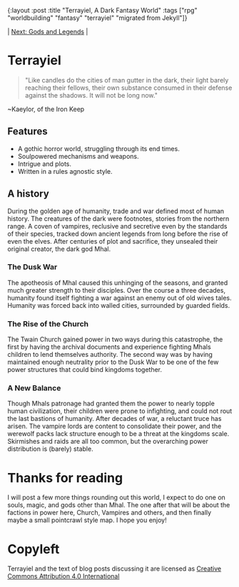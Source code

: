 {:layout :post
:title  "Terrayiel, A Dark Fantasy World"
:tags ["rpg" "worldbuilding" "fantasy" "terrayiel" "migrated from Jekyll"]}

| [Next: Gods and Legends](/posts/2018-08-22-terrayiel-gods-and-the-church) |

# Terrayiel
>"Like candles do the cities of man gutter in the dark, their light barely reaching their fellows, their own substance consumed in their defense against the shadows. It will not be long now."

~Kaeylor, of the Iron Keep


## Features
* A gothic horror world, struggling through its end times.
* Soulpowered mechanisms and weapons.
* Intrigue and plots.
* Written in a rules agnostic style.

## A history
During the golden age of humanity, trade and war defined most of human history. The creatures of the dark were footnotes, stories from the northern range. A coven of vampires, reclusive and secretive even by the standards of their species, tracked down ancient legends from long before the rise of even the elves. After centuries of plot and sacrifice, they unsealed their original creator, the dark god Mhal.

### The Dusk War
The apotheosis of Mhal caused this unhinging of the seasons, and granted much greater strength to their disciples. Over the course a three decades, humanity found itself fighting a war against an enemy out of old wives tales. Humanity was forced back into walled cities, surrounded by guarded fields.

### The Rise of the Church
The Twain Church gained power in two ways during this catastrophe, the first by having the archival documents and experience fighting Mhals children to lend themselves authority. The second way was by having maintained enough neutrality prior to the Dusk War to be one of the few power structures that could bind kingdoms together.

### A New Balance
Though Mhals patronage had granted them the power to nearly topple human civilization, their children were prone to infighting, and could not rout the last bastions of humanity. After decades of war, a reluctant truce has arisen. The vampire lords are content to consolidate their power, and the werewolf packs lack structure enough to be a threat at the kingdoms scale. Skirmishes and raids are all too common, but the overarching power distribution is (barely) stable.

# Thanks for reading
I will post a few more things rounding out this world, I expect to do one on souls, magic, and gods other than Mhal. The one after that will be about the factions in power here, Church, Vampires and others, and then finally maybe a small pointcrawl style map. I hope you enjoy!

# Copyleft
Terrayiel and the text of blog posts discussing it are licensed as [Creative Commons Attribution 4.0 International](https://creativecommons.org/licenses/by/4.0/legalcode.txt)

